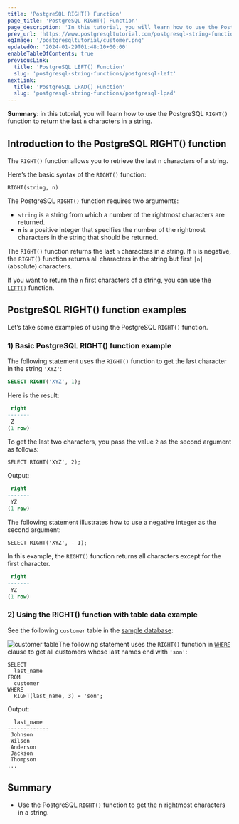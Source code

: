 ```yaml
---
title: 'PostgreSQL RIGHT() Function'
page_title: 'PostgreSQL RIGHT() Function'
page_description: 'In this tutorial, you will learn how to use the PostgreSQL RIGHT() function to get the n right-most characters in a string.'
prev_url: 'https://www.postgresqltutorial.com/postgresql-string-functions/postgresql-right/'
ogImage: '/postgresqltutorial/customer.png'
updatedOn: '2024-01-29T01:48:10+00:00'
enableTableOfContents: true
previousLink:
  title: 'PostgreSQL LEFT() Function'
  slug: 'postgresql-string-functions/postgresql-left'
nextLink:
  title: 'PostgreSQL LPAD() Function'
  slug: 'postgresql-string-functions/postgresql-lpad'
---
```


**Summary**: in this tutorial, you will learn how to use the PostgreSQL `RIGHT()` function to return the last `n` characters in a string.

## Introduction to the PostgreSQL RIGHT() function

The `RIGHT()` function allows you to retrieve the last n characters of a string.

Here’s the basic syntax of the `RIGHT()` function:

```sqlsql
RIGHT(string, n)
```

The PostgreSQL `RIGHT()` function requires two arguments:

- `string` is a string from which a number of the rightmost characters are returned.
- **`n`** is a positive integer that specifies the number of the rightmost characters in the string that should be returned.

The `RIGHT()` function returns the last `n` characters in a string. If `n` is negative, the `RIGHT()` function returns all characters in the string but first `|n|` (absolute) characters.

If you want to return the `n` first characters of a string, you can use the [`LEFT()`](postgresql-left) function.

## PostgreSQL RIGHT() function examples

Let’s take some examples of using the PostgreSQL `RIGHT()` function.

### 1\) Basic PostgreSQL RIGHT() function example

The following statement uses the `RIGHT()` function to get the last character in the string `'XYZ'`:

```sql
SELECT RIGHT('XYZ', 1);
```

Here is the result:

```sql
 right
-------
 Z
(1 row)

```

To get the last two characters, you pass the value `2` as the second argument as follows:

```
SELECT RIGHT('XYZ', 2);
```

Output:

```sql
 right
-------
 YZ
(1 row)
```

The following statement illustrates how to use a negative integer as the second argument:

```
SELECT RIGHT('XYZ', - 1);
```

In this example, the `RIGHT()` function returns all characters except for the first character.

```sql
 right
-------
 YZ
(1 row)
```

### 2\) Using the RIGHT() function with table data example

See the following `customer` table in the [sample database](../postgresql-getting-started/postgresql-sample-database):

![customer table](/postgresqltutorial/customer.png)The following statement uses the `RIGHT()` function in [`WHERE`](../postgresql-tutorial/postgresql-where) clause to get all customers whose last names end with `'son'`:

```
SELECT
  last_name
FROM
  customer
WHERE
  RIGHT(last_name, 3) = 'son';
```

Output:

```
  last_name
-------------
 Johnson
 Wilson
 Anderson
 Jackson
 Thompson
...
```

## Summary

- Use the PostgreSQL `RIGHT()` function to get the n rightmost characters in a string.
